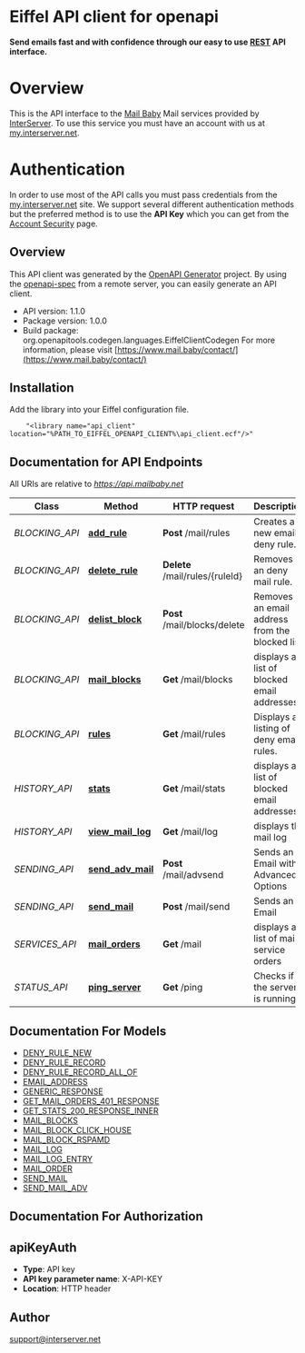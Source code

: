 # Eiffel API client for openapi

**Send emails fast and with confidence through our easy to use [REST](https://en.wikipedia.org/wiki/Representational_state_transfer) API interface.**
# Overview
This is the API interface to the [Mail Baby](https//mail.baby/) Mail services provided by [InterServer](https://www.interserver.net). To use this service you must have an account with us at [my.interserver.net](https://my.interserver.net).
# Authentication
In order to use most of the API calls you must pass credentials from the [my.interserver.net](https://my.interserver.net/) site.
We support several different authentication methods but the preferred method is to use the **API Key** which you can get from the [Account Security](https://my.interserver.net/account_security) page.


## Overview
This API client was generated by the [OpenAPI Generator](https://openapi-generator.tech) project.  By using the [openapi-spec](https://openapis.org) from a remote server, you can easily generate an API client.

- API version: 1.1.0
- Package version: 1.0.0
- Build package: org.openapitools.codegen.languages.EiffelClientCodegen
For more information, please visit [https://www.mail.baby/contact/](https://www.mail.baby/contact/)

## Installation
Add the library into your Eiffel configuration file.
```
    "<library name="api_client" location="%PATH_TO_EIFFEL_OPENAPI_CLIENT%\api_client.ecf"/>"
```

## Documentation for API Endpoints

All URIs are relative to *https://api.mailbaby.net*

Class | Method | HTTP request | Description
------------ | ------------- | ------------- | -------------
*BLOCKING_API* | [**add_rule**](docs/BLOCKING_API.md#add_rule) | **Post** /mail/rules | Creates a new email deny rule.
*BLOCKING_API* | [**delete_rule**](docs/BLOCKING_API.md#delete_rule) | **Delete** /mail/rules/{ruleId} | Removes an deny mail rule.
*BLOCKING_API* | [**delist_block**](docs/BLOCKING_API.md#delist_block) | **Post** /mail/blocks/delete | Removes an email address from the blocked list
*BLOCKING_API* | [**mail_blocks**](docs/BLOCKING_API.md#mail_blocks) | **Get** /mail/blocks | displays a list of blocked email addresses
*BLOCKING_API* | [**rules**](docs/BLOCKING_API.md#rules) | **Get** /mail/rules | Displays a listing of deny email rules.
*HISTORY_API* | [**stats**](docs/HISTORY_API.md#stats) | **Get** /mail/stats | displays a list of blocked email addresses
*HISTORY_API* | [**view_mail_log**](docs/HISTORY_API.md#view_mail_log) | **Get** /mail/log | displays the mail log
*SENDING_API* | [**send_adv_mail**](docs/SENDING_API.md#send_adv_mail) | **Post** /mail/advsend | Sends an Email with Advanced Options
*SENDING_API* | [**send_mail**](docs/SENDING_API.md#send_mail) | **Post** /mail/send | Sends an Email
*SERVICES_API* | [**mail_orders**](docs/SERVICES_API.md#mail_orders) | **Get** /mail | displays a list of mail service orders
*STATUS_API* | [**ping_server**](docs/STATUS_API.md#ping_server) | **Get** /ping | Checks if the server is running


## Documentation For Models

 - [DENY_RULE_NEW](docs/DENY_RULE_NEW.md)
 - [DENY_RULE_RECORD](docs/DENY_RULE_RECORD.md)
 - [DENY_RULE_RECORD_ALL_OF](docs/DENY_RULE_RECORD_ALL_OF.md)
 - [EMAIL_ADDRESS](docs/EMAIL_ADDRESS.md)
 - [GENERIC_RESPONSE](docs/GENERIC_RESPONSE.md)
 - [GET_MAIL_ORDERS_401_RESPONSE](docs/GET_MAIL_ORDERS_401_RESPONSE.md)
 - [GET_STATS_200_RESPONSE_INNER](docs/GET_STATS_200_RESPONSE_INNER.md)
 - [MAIL_BLOCKS](docs/MAIL_BLOCKS.md)
 - [MAIL_BLOCK_CLICK_HOUSE](docs/MAIL_BLOCK_CLICK_HOUSE.md)
 - [MAIL_BLOCK_RSPAMD](docs/MAIL_BLOCK_RSPAMD.md)
 - [MAIL_LOG](docs/MAIL_LOG.md)
 - [MAIL_LOG_ENTRY](docs/MAIL_LOG_ENTRY.md)
 - [MAIL_ORDER](docs/MAIL_ORDER.md)
 - [SEND_MAIL](docs/SEND_MAIL.md)
 - [SEND_MAIL_ADV](docs/SEND_MAIL_ADV.md)


## Documentation For Authorization


## apiKeyAuth

- **Type**: API key
- **API key parameter name**: X-API-KEY
- **Location**: HTTP header


## Author

support@interserver.net


